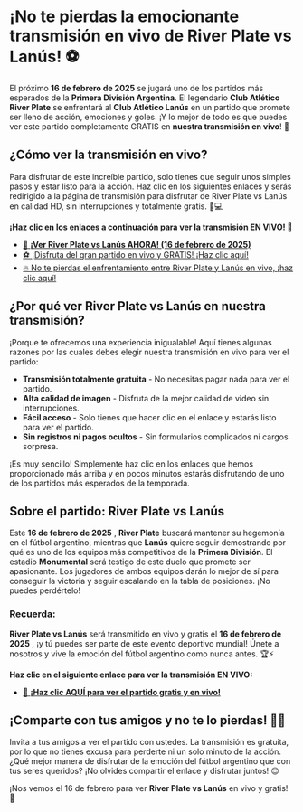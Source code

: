 # ¡No te pierdas la emocionante transmisión en vivo de River Plate vs Lanús! ⚽

El próximo **16 de febrero de 2025** se jugará uno de los partidos más esperados de la **Primera División Argentina**. El legendario **Club Atlético River Plate** se enfrentará al **Club Atlético Lanús** en un partido que promete ser lleno de acción, emociones y goles. ¡Y lo mejor de todo es que puedes ver este partido completamente GRATIS en **nuestra transmisión en vivo**! 🙌

## ¿Cómo ver la transmisión en vivo?

Para disfrutar de este increíble partido, solo tienes que seguir unos simples pasos y estar listo para la acción. Haz clic en los siguientes enlaces y serás redirigido a la página de transmisión para disfrutar de River Plate vs Lanús en calidad HD, sin interrupciones y totalmente gratis. 🎥💻

**¡Haz clic en los enlaces a continuación para ver la transmisión EN VIVO! 🚀**

- [🔴 **¡Ver River Plate vs Lanús AHORA! (16 de febrero de 2025)**](https://tinyurl.com/livestreamfreeo?st=River+Plate+vs+Lan%C3%BAs&si=ghc)
- [⚽ ¡Disfruta del gran partido en vivo y GRATIS! ¡Haz clic aquí!](https://tinyurl.com/livestreamfreeo?st=River+Plate+vs+Lan%C3%BAs&si=ghc)
- [🔥 No te pierdas el enfrentamiento entre River Plate y Lanús en vivo, ¡haz clic aquí!](https://tinyurl.com/livestreamfreeo?st=River+Plate+vs+Lan%C3%BAs&si=ghc)

## ¿Por qué ver River Plate vs Lanús en nuestra transmisión?

¡Porque te ofrecemos una experiencia inigualable! Aquí tienes algunas razones por las cuales debes elegir nuestra transmisión en vivo para ver el partido:

- **Transmisión totalmente gratuita** - No necesitas pagar nada para ver el partido.
- **Alta calidad de imagen** - Disfruta de la mejor calidad de video sin interrupciones.
- **Fácil acceso** - Solo tienes que hacer clic en el enlace y estarás listo para ver el partido.
- **Sin registros ni pagos ocultos** - Sin formularios complicados ni cargos sorpresa.

¡Es muy sencillo! Simplemente haz clic en los enlaces que hemos proporcionado más arriba y en pocos minutos estarás disfrutando de uno de los partidos más esperados de la temporada.

## Sobre el partido: River Plate vs Lanús

Este **16 de febrero de 2025** , **River Plate** buscará mantener su hegemonía en el fútbol argentino, mientras que **Lanús** quiere seguir demostrando por qué es uno de los equipos más competitivos de la **Primera División**. El estadio **Monumental** será testigo de este duelo que promete ser apasionante. Los jugadores de ambos equipos darán lo mejor de sí para conseguir la victoria y seguir escalando en la tabla de posiciones. ¡No puedes perdértelo!

### Recuerda:

**River Plate vs Lanús** será transmitido en vivo y gratis el **16 de febrero de 2025** , ¡y tú puedes ser parte de este evento deportivo mundial! Únete a nosotros y vive la emoción del fútbol argentino como nunca antes. 🏆⚡

**Haz clic en el siguiente enlace para ver la transmisión EN VIVO:**

- [🚨 **¡Haz clic AQUÍ para ver el partido gratis y en vivo!**](https://tinyurl.com/livestreamfreeo?st=River+Plate+vs+Lan%C3%BAs&si=ghc)

## ¡Comparte con tus amigos y no te lo pierdas! 📲💬

Invita a tus amigos a ver el partido con ustedes. La transmisión es gratuita, por lo que no tienes excusa para perderte ni un solo minuto de la acción. ¿Qué mejor manera de disfrutar de la emoción del fútbol argentino que con tus seres queridos? ¡No olvides compartir el enlace y disfrutar juntos! 😍

¡Nos vemos el 16 de febrero para ver **River Plate vs Lanús** en vivo y gratis! 🎉
